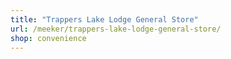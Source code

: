 ```yaml
---
title: "Trappers Lake Lodge General Store"
url: /meeker/trappers-lake-lodge-general-store/
shop: convenience
---
```


